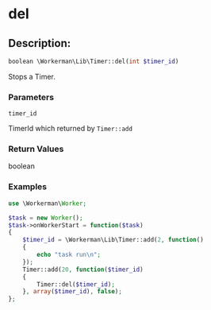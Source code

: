 # del
## Description:
```php
boolean \Workerman\Lib\Timer::del(int $timer_id)
```
Stops a Timer.

### Parameters
``` timer_id ```

TimerId which returned by ```Timer::add```

### Return Values
boolean


### Examples

```php
use \Workerman\Worker;

$task = new Worker();
$task->onWorkerStart = function($task)
{
    $timer_id = \Workerman\Lib\Timer::add(2, function()
    {
        echo "task run\n";
    });
    Timer::add(20, function($timer_id)
    {
        Timer::del($timer_id);
    }, array($timer_id), false);
};
```
